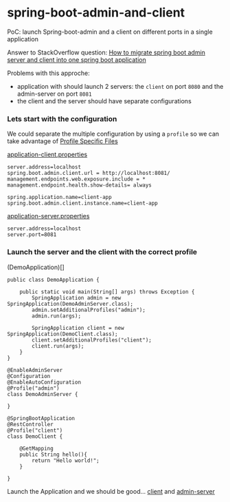 # spring-boot-admin-and-client
PoC: launch Spring-boot-admin and a client on different ports in a single application

Answer to StackOverflow question: [How to migrate spring boot admin server and client into one spring boot application](https://stackoverflow.com/questions/65211628/how-to-migrate-spring-boot-admin-server-and-client-into-one-spring-boot-applicat/65328951#65328951)

Problems with this approche:
- application with should launch 2 servers: the `client` on port `8080` and the admin-server on port `8081`
- the client and the server should have separate configurations

### Lets start with the configuration
We could separate the multiple configuration by using a `profile` so we can take advantage of [Profile Specific Files](https://docs.spring.io/spring-boot/docs/current/reference/html/spring-boot-features.html#boot-features-external-config-files-profile-specific)

[application-client.properties]()
```
server.address=localhost
spring.boot.admin.client.url = http://localhost:8081/
management.endpoints.web.exposure.include = *
management.endpoint.health.show-details= always

spring.application.name=client-app
spring.boot.admin.client.instance.name=client-app
```

[application-server.properties]()
```
server.address=localhost
server.port=8081
```

### Launch the server and the client with the correct profile

(DemoApplication)[]
```
public class DemoApplication {

	public static void main(String[] args) throws Exception {
		SpringApplication admin = new SpringApplication(DemoAdminServer.class);
		admin.setAdditionalProfiles("admin");
		admin.run(args);

		SpringApplication client = new SpringApplication(DemoClient.class);
		client.setAdditionalProfiles("client");
		client.run(args);
	}
}

@EnableAdminServer
@Configuration
@EnableAutoConfiguration
@Profile("admin")
class DemoAdminServer {

}

@SpringBootApplication
@RestController
@Profile("client")
class DemoClient {

	@GetMapping
	public String hello(){
		return "Hello world!";
	}

}
```

Launch the Application and we should be good... [client](http://localhost:8080) and [admin-server](http://localhost:8081/wallboard)
